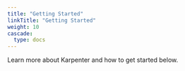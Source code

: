 ```yaml
---
title: "Getting Started"
linkTitle: "Getting Started"
weight: 10
cascade:
  type: docs
---
```


 Learn more about Karpenter and how to get started below.

